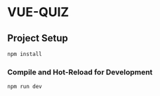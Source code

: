 # VUE-QUIZ

## Project Setup

```sh
npm install
```

### Compile and Hot-Reload for Development

```sh
npm run dev
```
